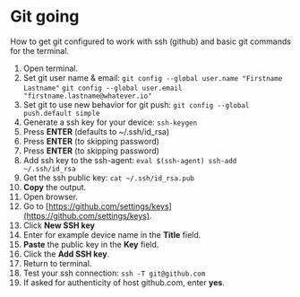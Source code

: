 # Git going
How to get git configured to work with ssh (github) and basic git commands for the terminal.

1. Open terminal.
1. Set git user name & email: 
    ```git config --global user.name "Firstname Lastname"```
    ```git config --global user.email "firstname.lastname@whatever.io"```
1. Set git to use new behavior for git push: 
    ```git config --global push.default simple```
1. Generate a ssh key for your device: 
    ```ssh-keygen```
1. Press **ENTER** (defaults to ~/.ssh/id_rsa)
1. Press **ENTER** (to skipping password)
1. Press **ENTER** (to skipping password)
1. Add ssh key to the ssh-agent: 
    ```eval $(ssh-agent) ssh-add ~/.ssh/id_rsa```
1. Get the ssh public key: 
    ```cat ~/.ssh/id_rsa.pub```
1. **Copy** the output.
1. Open browser.
1. Go to [https://github.com/settings/keys](https://github.com/settings/keys).
1. Click **New SSH key**
1. Enter for example device name in the **Title** field.
1. **Paste** the public key in the **Key** field.
1. Click the **Add SSH key**.
1. Return to terminal.
1. Test your ssh connection:
    ```ssh -T git@github.com```
1. If asked for authenticity of host github.com, enter **yes**.
